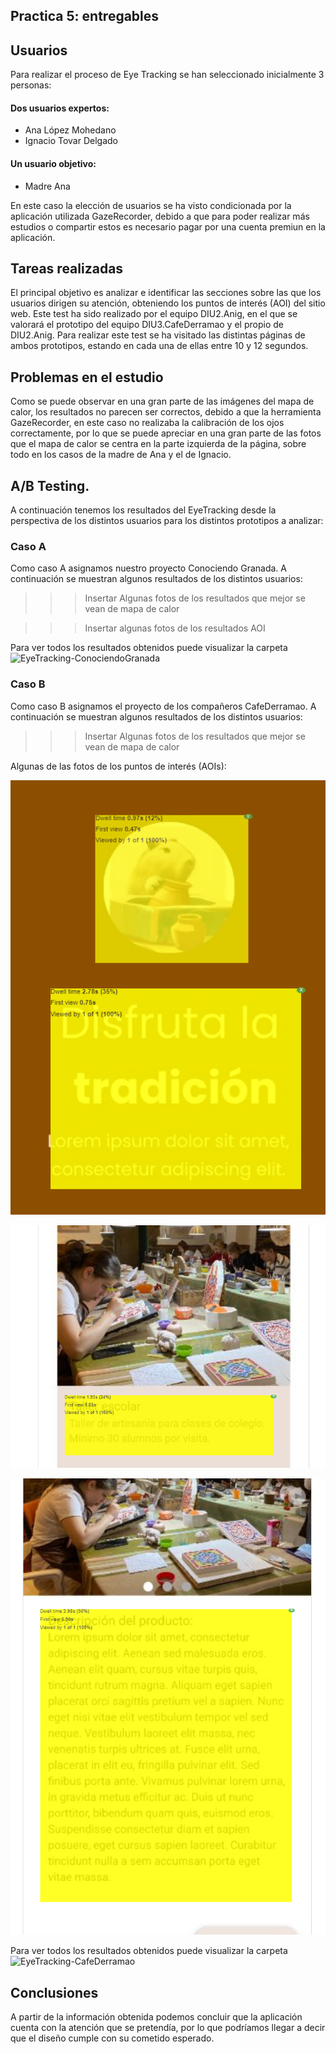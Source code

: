 ## Practica 5: entregables 

## Usuarios 

Para realizar el proceso de Eye Tracking se han seleccionado inicialmente 3 personas:
#### Dos usuarios expertos:
  - Ana López Mohedano
  - Ignacio Tovar Delgado
#### Un usuario objetivo:
  - Madre Ana

En este caso la elección de usuarios se ha visto condicionada por la aplicación utilizada GazeRecorder, debido a que para poder realizar más estudios o compartir estos es necesario pagar por una cuenta premiun en la aplicación.

## Tareas realizadas 

El principal objetivo es analizar e identificar las secciones sobre las que los usuarios dirigen su atención, obteniendo los puntos de interés (AOI) del sitio web. Este test ha sido realizado por el equipo DIU2.Anig, en el que se valorará el prototipo del equipo DIU3.CafeDerramao y el propio de DIU2.Anig.
Para realizar este test se ha visitado las distintas páginas de ambos prototipos, estando en cada una de ellas entre 10 y 12 segundos.

## Problemas en el estudio
Como se puede observar en una gran parte de las imágenes del mapa de calor, los resultados no parecen ser correctos, debido a que la herramienta GazeRecorder, en este caso no realizaba la calibración de los ojos correctamente, por lo que se puede apreciar en una gran parte de las fotos que el mapa de calor se centra en la parte izquierda de la página, sobre todo en los casos de la madre de Ana y el de Ignacio.


## A/B Testing. 

A continuación tenemos los resultados del EyeTracking desde la perspectiva de los distintos usuarios para los distintos prototipos a analizar:
### Caso A
Como caso A asignamos nuestro proyecto Conociendo Granada. A continuación se muestran algunos resultados de los distintos usuarios:
>>> Insertar Algunas fotos de los resultados que mejor se vean de mapa de calor



>>> Insertar algunas fotos de los resultados AOI


Para ver todos los resultados obtenidos puede visualizar la carpeta ![EyeTracking-ConociendoGranada](./EyeTracking-ConociendoGranada)


### Caso B
Como caso B asignamos el proyecto de los compañeros CafeDerramao. A continuación se muestran algunos resultados de los distintos usuarios:
>>> Insertar Algunas fotos de los resultados que mejor se vean de mapa de calor




Algunas de las fotos de los puntos de interés (AOIs):

![imagen](./EyeTracking-CafeDerramao/Madre-Ana/AOIS/AOI_1.png)



![imagen](./EyeTracking-CafeDerramao/Madre-Ana/AOIS/AOI_2.png)



![imagen](./EyeTracking-CafeDerramao/Madre-Ana/AOIS/AOI_3.png)





Para ver todos los resultados obtenidos puede visualizar la carpeta ![EyeTracking-CafeDerramao](./EyeTracking-CafeDerramao)

## Conclusiones

A partir de la información obtenida podemos concluir que la aplicación cuenta con la atención que se pretendía, por lo que podríamos llegar a decir que el diseño cumple con su cometido esperado.
